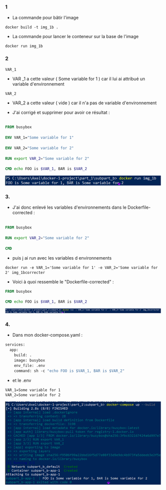 ### 1

- La commande pour bâtir l'image

```
docker build -t img_1b . 
```


- La commande pour lancer le conteneur sur la base de l'image

```
docker run img_1b 
```
### 2

```
VAR_1
```
- VAR _1 a cette valeur ( Some variable for 1 ) car il lui ai attribué un variable d'environnement

```
VAR_2
```
- VAR_2 a cette valeur ( vide ) car il n'a pas de variable d'environnement

- J'ai corrigé et supprimer pour avoir ce résultat :

```Dockerfile

FROM busybox

ENV VAR_1="Some variable for 1"

ENV VAR_2="Some variable for 2"

RUN export VAR_2="Some variable for 2"

CMD echo FOO is $VAR_1, BAR is $VAR_2
```

![Alt text](image.png)

### 3.

- J'ai donc enlevé les variables d'environnements dans le Dockerfile-corrected :

```Dockerfile

FROM busybox

RUN export VAR_2="Some variable for 2"

CMD 
```

- puis j ai run avec les variables d environnements

```
docker run -e VAR_1='Some variable for 1' -e VAR_2='Some variable for 2' img_1bcorrecter
```
- Voici à quoi ressemble le "Dockerfile-corrected" :

```Dockerfile
FROM busybox

CMD echo FOO is $VAR_1, BAR is $VAR_2
``` 

![Alt text](image-1.png)

### 4.

- Dans mon docker-compose.yaml :

```Dockerfile
services:
  app:
    build: .
    image: busybox
    env_file: .env
    command: sh -c "echo FOO is $VAR_1, BAR is $VAR_2"
```

- et le .env 

```
VAR_1=Some variable for 1
VAR_2=Some variable for 2
```

![Alt text](image-2.png)
